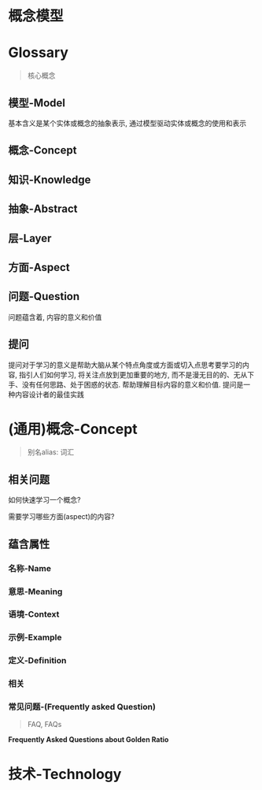 # 概念模型

# Glossary

> 核心概念

## 模型-Model

基本含义是某个实体或概念的抽象表示, 通过模型驱动实体或概念的使用和表示

## 概念-Concept

## 知识-Knowledge

## 抽象-Abstract

## 层-Layer

## 方面-Aspect

## 问题-Question

问题蕴含着, 内容的意义和价值

## 提问

提问对于学习的意义是帮助大脑从某个特点角度或方面或切入点思考要学习的内容, 指引人们如何学习, 将关注点放到更加重要的地方, 而不是漫无目的的、无从下手、没有任何思路、处于困惑的状态. 帮助理解目标内容的意义和价值. 提问是一种内容设计者的最佳实践



# (通用)概念-Concept

> 别名alias: 词汇

## 相关问题

如何快速学习一个概念?

需要学习哪些方面(aspect)的内容?



## 蕴含属性

### 名称-Name

### 意思-Meaning

### 语境-Context

### 示例-Example

### 定义-Definition

### 相关

### 常见问题-(Frequently asked Question)

> FAQ, FAQs

**Frequently Asked Questions about Golden Ratio**





# 技术-Technology